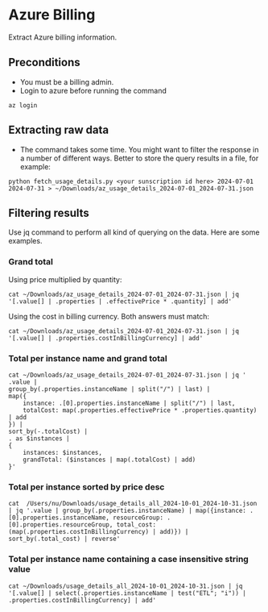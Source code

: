 # Azure Billing
Extract Azure billing information.

## Preconditions
- You must be a billing admin.
- Login to azure before running the command
```
az login
```

## Extracting raw data
- The command takes some time. You might want to filter the response in a number of different ways. Better to store the query results in a file, for example:
```
python fetch_usage_details.py <your sunscription id here> 2024-07-01 2024-07-31 > ~/Downloads/az_usage_details_2024-07-01_2024-07-31.json
```

## Filtering results
Use jq command to perform all kind of querying on the data. Here are some examples.

### Grand total
Using price multiplied by quantity:
```
cat ~/Downloads/az_usage_details_2024-07-01_2024-07-31.json | jq '[.value[] | .properties | .effectivePrice * .quantity] | add'
```
Using the cost in billing currency. Both answers must match:
```
cat ~/Downloads/az_usage_details_2024-07-01_2024-07-31.json | jq '[.value[] | .properties.costInBillingCurrency] | add'
```

### Total per instance name and grand total
```
cat ~/Downloads/az_usage_details_2024-07-01_2024-07-31.json | jq '
.value |
group_by(.properties.instanceName | split("/") | last) |
map({
    instance: .[0].properties.instanceName | split("/") | last,
    totalCost: map(.properties.effectivePrice * .properties.quantity) | add
}) |
sort_by(-.totalCost) |
. as $instances |
{
    instances: $instances,
    grandTotal: ($instances | map(.totalCost) | add)
}'
```
### Total per instance sorted by price desc
```
cat  /Users/nu/Downloads/usage_details_all_2024-10-01_2024-10-31.json | jq '.value | group_by(.properties.instanceName) | map({instance: .[0].properties.instanceName, resourceGroup: .[0].properties.resourceGroup, total_cost: (map(.properties.costInBillingCurrency) | add)}) | sort_by(.total_cost) | reverse'
```

### Total per instance name containing a case insensitive string value
```
cat ~/Downloads/usage_details_all_2024-10-01_2024-10-31.json | jq '[.value[] | select(.properties.instanceName | test("ETL"; "i")) | .properties.costInBillingCurrency] | add'
```
